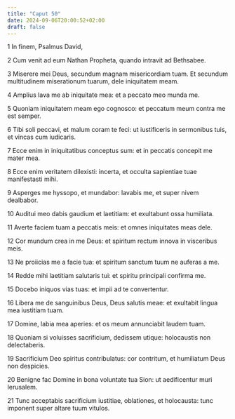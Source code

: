 ```yaml
---
title: "Caput 50"
date: 2024-09-06T20:00:52+02:00
draft: false
---
```



1 In finem, Psalmus David,

2 Cum venit ad eum Nathan Propheta, quando intravit ad Bethsabee.

3 Miserere mei Deus, secundum magnam misericordiam tuam. Et secundum multitudinem miserationum tuarum, dele iniquitatem meam.

4 Amplius lava me ab iniquitate mea: et a peccato meo munda me.

5 Quoniam iniquitatem meam ego cognosco: et peccatum meum contra me est semper.

6 Tibi soli peccavi, et malum coram te feci: ut iustificeris in sermonibus tuis, et vincas cum iudicaris.

7 Ecce enim in iniquitatibus conceptus sum: et in peccatis concepit me mater mea.

8 Ecce enim veritatem dilexisti: incerta, et occulta sapientiae tuae manifestasti mihi.

9 Asperges me hyssopo, et mundabor: lavabis me, et super nivem dealbabor.

10 Auditui meo dabis gaudium et laetitiam: et exultabunt ossa humiliata.

11 Averte faciem tuam a peccatis meis: et omnes iniquitates meas dele.

12 Cor mundum crea in me Deus: et spiritum rectum innova in visceribus meis.

13 Ne proiicias me a facie tua: et spiritum sanctum tuum ne auferas a me.

14 Redde mihi laetitiam salutaris tui: et spiritu principali confirma me.

15 Docebo iniquos vias tuas: et impii ad te convertentur.

16 Libera me de sanguinibus Deus, Deus salutis meae: et exultabit lingua mea iustitiam tuam.

17 Domine, labia mea aperies: et os meum annunciabit laudem tuam.

18 Quoniam si voluisses sacrificium, dedissem utique: holocaustis non delectaberis.

19 Sacrificium Deo spiritus contribulatus: cor contritum, et humiliatum Deus non despicies.

20 Benigne fac Domine in bona voluntate tua Sion: ut aedificentur muri Ierusalem.

21 Tunc acceptabis sacrificium iustitiae, oblationes, et holocausta: tunc imponent super altare tuum vitulos.

